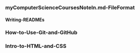 ### myComputerScienceCoursesNoteIn.md-FileFormat

#### Writing-READMEs

### How-to-Use-Git-and-GitHub

### Intro-to-HTML-and-CSS